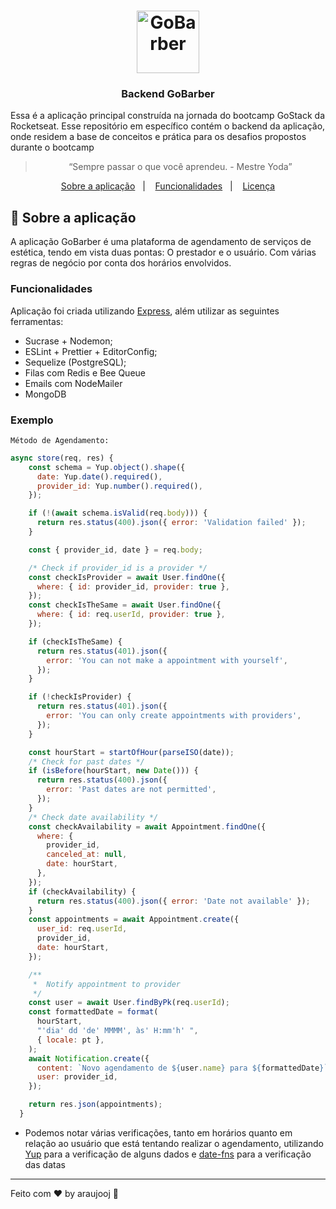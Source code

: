 <h1 align="center">
  <img alt="GoBarber" title="GoBarber" src="https://i.ibb.co/x6gTQqm/gobarber.png" width="100px" />
</h1>

<h3 align="center">
  Backend GoBarber
</h3>

<p>
Essa é a aplicação principal construída na jornada do bootcamp GoStack da Rocketseat. Esse repositório em específico 
contém o backend da aplicação, onde residem a base de conceitos e prática para os desafios propostos durante o bootcamp
</p>

<blockquote align="center">“Sempre passar o que você aprendeu. - Mestre Yoda”</blockquote>

<p align="center">
  <a href="#rocket-sobre-a=aplicacao">Sobre a aplicação</a>&nbsp;&nbsp;&nbsp;|&nbsp;&nbsp;&nbsp;
  <a href="#-funcionalides">Funcionalidades</a>&nbsp;&nbsp;&nbsp;|&nbsp;&nbsp;&nbsp;
  <a href="#-exemplo">Licença</a>
</p>

## :rocket: Sobre a aplicação

A aplicação GoBarber é uma plataforma de agendamento de serviços de estética, tendo em vista duas pontas: O prestador e o usuário. Com várias regras de negócio por conta dos horários envolvidos.

### **Funcionalidades**

Aplicação foi criada utilizando [Express](https://expressjs.com/), além utilizar as seguintes ferramentas:

- Sucrase + Nodemon;
- ESLint + Prettier + EditorConfig;
- Sequelize (PostgreSQL);
- Filas com Redis e Bee Queue
- Emails com NodeMailer
- MongoDB

### **Exemplo**
`Método de Agendamento: `
```js
async store(req, res) {
    const schema = Yup.object().shape({
      date: Yup.date().required(),
      provider_id: Yup.number().required(),
    });

    if (!(await schema.isValid(req.body))) {
      return res.status(400).json({ error: 'Validation failed' });
    }

    const { provider_id, date } = req.body;

    /* Check if provider_id is a provider */
    const checkIsProvider = await User.findOne({
      where: { id: provider_id, provider: true },
    });
    const checkIsTheSame = await User.findOne({
      where: { id: req.userId, provider: true },
    });

    if (checkIsTheSame) {
      return res.status(401).json({
        error: 'You can not make a appointment with yourself',
      });
    }

    if (!checkIsProvider) {
      return res.status(401).json({
        error: 'You can only create appointments with providers',
      });
    }

    const hourStart = startOfHour(parseISO(date));
    /* Check for past dates */
    if (isBefore(hourStart, new Date())) {
      return res.status(400).json({
        error: 'Past dates are not permitted',
      });
    }
    /* Check date availability */
    const checkAvailability = await Appointment.findOne({
      where: {
        provider_id,
        canceled_at: null,
        date: hourStart,
      },
    });
    if (checkAvailability) {
      return res.status(400).json({ error: 'Date not available' });
    }
    const appointments = await Appointment.create({
      user_id: req.userId,
      provider_id,
      date: hourStart,
    });

    /**
     *  Notify appointment to provider
     */
    const user = await User.findByPk(req.userId);
    const formattedDate = format(
      hourStart,
      "'dia' dd 'de' MMMM', às' H:mm'h' ",
      { locale: pt },
    );
    await Notification.create({
      content: `Novo agendamento de ${user.name} para ${formattedDate}`,
      user: provider_id,
    });

    return res.json(appointments);
  }
```
- Podemos notar várias verificações, tanto em horários quanto em relação ao usuário que está tentando realizar o agendamento, 
utilizando [Yup](https://github.com/jquense/yup) para a verificação de alguns dados e [date-fns](https://date-fns.org/) para a verificação das datas

---
Feito com ♥ by araujooj :wave: